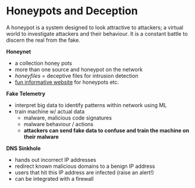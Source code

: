 # Honeypots and Deception

A honeypot is a system designed to look attractive to attackers; a virtual world to investigate attackers and their behaviour. It is a constant battle to discern the real from the fake. 

**Honeynet**
- a collection honey pots
- more than one source and honeypot on the network
- *honeyfiles* = deceptive files for intrusion detection
- [fun informative website](https://www.projecthoneypot.org/) for honeypots etc. 

**Fake Telemetry**
- interpret big data to identify patterns within network using ML
- train machine w/ actual data
    - malware, malicious code signatures
    - malware behaviour / actions
    - **attackers can send fake data to confuse and train the machine on their malware**

**DNS Sinkhole**
- hands out incorrect IP addresses
- redirect known malicious domains to a benign IP address
- users that hit this IP address are infected (raise an alert!)
- can be integrated with a firewall 